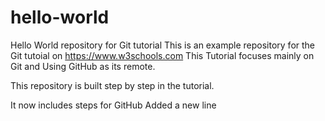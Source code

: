 # hello-world
Hello World repository for Git tutorial
This is an example repository for the Git tutoial on https://www.w3schools.com
This Tutorial focuses mainly on Git and Using GitHub as its remote.

This repository is built step by step in the tutorial.

It now includes steps for GitHub
Added a new line